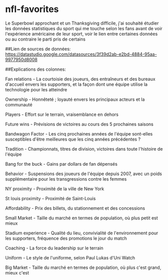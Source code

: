 # nfl-favorites

Le Superbowl approchant et un Thanksgiving difficile, j'ai souhaité étudier les données statistiques du sport qui me touche selon les fans avant de voir l'expérience américaine de leur sport, voir le lien entre certaines données ou au contraire le parti pris de certains

##Lien de sources de données: https://datastudio.google.com/datasources/3f39d2ab-e2bd-4884-95aa-9977950d8008

##Explications des colonnes:

Fan relations - La courtoisie des joueurs, des entraîneurs et des bureaux d'accueil envers les supporters, et la façon dont une équipe utilise la technologie pour les atteindre

Ownership - Honnêteté ; loyauté envers les principaux acteurs et la communauté 

Players - Effort sur le terrain, vraisemblance en dehors       

Future wins - Prévisions de victoires au cours des 5 prochaines saisons  

Bandwagon Factor - Les cinq prochaines années de l'équipe sont-elles susceptibles d'être meilleures que les cinq années précédentes ?  

Tradition - Championnats, titres de division, victoires dans toute l'histoire de l'équipe        

Bang for the buck - Gains par dollars de fan dépensés   

Behavior - Suspensions des joueurs de l'équipe depuis 2007, avec un poids supplémentaire pour les transgressions contre les femmes   

NY proximity - Proximité de la ville de New York           

St louis proximity -  Proximité de Saint-Louis  

Affordability - Prix des billets, du stationnement et des concessions   

Small Market - Taille du marché en termes de population, où plus petit est mieux    

Stadium experience - Qualité du lieu, convivialité de l'environnement pour les supporters, fréquence des promotions le jour du match  

Coaching - La force du leadership sur le terrain                                   

Uniform - Le style de l'uniforme, selon Paul Lukas d'Uni Watch              

Big Market - Taille du marché en termes de population, où plus c'est grand, mieux c'est
